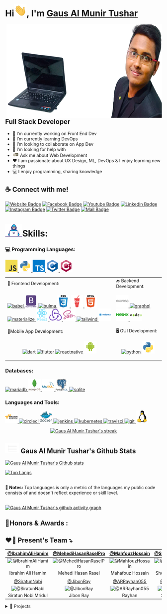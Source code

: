 <h1> Hi<img alt="Hi" src="https://raw.githubusercontent.com/GausAlMunirTushar/GausAlMunirTushar/main/Hi.gif" width="40">, I'm <a href="https://gausalmunirtushar.com">Gaus Al Munir Tushar</a> </h1>
<img src="https://raw.githubusercontent.com/GausAlMunirTushar/GausAlMunirTushar/main/github-banner-old2-removebg.png" width="500" height="300" title="Gaus Al Munir Tushar" alt="Gaus Al Munir Tushar" align="right">
<h2>Full Stack Developer</h2>

- 🔭 I’m currently working on Front End Dev
- 🌱 I’m currently learning DevOps
- 👯 I’m looking to collaborate on App Dev
- 🤔 I’m looking for help with 
- <img alt="Hi" src="https://raw.githubusercontent.com/GausAlMunirTushar/GausAlMunirTushar/main/message.gif" width="20"> Ask me about Web Development
- ❤️ I am passionate about UX Design, ML, DevOps & I enjoy learning new things  
- 💻 I enjoy programming, sharing knowledge
## :coffee: Connect with me! <br>
[![Website Badge](https://img.shields.io/badge/WebSite-000000?style=for-the-badge&logo=WebStorm&logoColor=white)](https://gausalmunirtushar.com/) 
[![Facebook Badge](https://img.shields.io/badge/Facebook-1877F2?style=for-the-badge&logo=facebook&logoColor=white)](https://facebook.com/GausAlMunirTusharPro) 
[![Youtube Badge](https://img.shields.io/badge/YouTube-FF0000?style=for-the-badge&logo=youtube&logoColor=white)](https://youtube.com/GausAlMunirTushar) 
[![Linkedin Badge](https://img.shields.io/badge/LinkedIn-0077B5?style=for-the-badge&logo=linkedin&logoColor=white)](https://www.linkedin.com/in/gausalmunirtushar) 
[![Instagram Badge](https://img.shields.io/badge/Instagram-E4405F?style=for-the-badge&logo=instagram&logoColor=white)](https://instagram.com/GausAlMunirTushar)
[![Twitter Badge](https://img.shields.io/badge/Twitter-1DA1F2?style=for-the-badge&logo=twitter&logoColor=white)](https://twitter.com/GausAlMunirTushar)
[![Mail Badge](https://img.shields.io/badge/Gmail-D14836?style=for-the-badge&logo=gmail&logoColor=white)](mailto:gausalmunirtushar@gmail.com)


# <img alt="GIF" src="https://raw.githubusercontent.com/GausAlMunirTushar/GausAlMunirTushar/main/Developer.gif" width="55"/>Skills:

### 💻 Programming Languages:
    
<p align="left">
 <a href="https://developer.mozilla.org/en-US/docs/Web/JavaScript" target="_blank"> <img src="https://raw.githubusercontent.com/devicons/devicon/master/icons/javascript/javascript-original.svg" alt="javascript" width="40" height="40"/> </a>
  <a href="https://www.python.org" target="_blank"> <img src="https://raw.githubusercontent.com/devicons/devicon/master/icons/python/python-original.svg" alt="python" width="40" height="40"/> </a>
  <a href="https://www.typescriptlang.org/" target="_blank"> <img src="https://raw.githubusercontent.com/devicons/devicon/master/icons/typescript/typescript-original.svg" alt="typescript" width="40" height="40"/> </a>
 <a href="https://www.cprogramming.com/" target="_blank"> <img src="https://raw.githubusercontent.com/devicons/devicon/master/icons/c/c-original.svg" alt="c" width="40" height="40"/> </a> 
 <a href="https://www.w3schools.com/cpp/" target="_blank"> <img src="https://raw.githubusercontent.com/devicons/devicon/master/icons/cplusplus/cplusplus-original.svg" alt="cplusplus" width="40" height="40"/> </a> 
 </p>
<table align="center">
   <tr>
    <td>🚶 Frontend Development: </td> 
    <td>🔙 Backend Development: </td>
   </tr>
  <tr>
    <td>
     <p align="left"> <a href="https://babeljs.io/" target="_blank"> <img src="https://www.vectorlogo.zone/logos/babeljs/babeljs-icon.svg" alt="babel" width="40" height="40"/> </a> <a href="https://getbootstrap.com" target="_blank"> <img src="https://raw.githubusercontent.com/devicons/devicon/master/icons/bootstrap/bootstrap-plain-wordmark.svg" alt="bootstrap" width="40" height="40"/> </a> <a href="https://bulma.io/" target="_blank"> <img src="https://raw.githubusercontent.com/gilbarbara/logos/804dc257b59e144eaca5bc6ffd16949752c6f789/logos/bulma.svg" alt="bulma" width="40" height="40"/> </a> <a href="https://www.w3schools.com/css/" target="_blank"> <img src="https://raw.githubusercontent.com/devicons/devicon/master/icons/css3/css3-original-wordmark.svg" alt="css3" width="40" height="40"/> </a> <a href="https://gulpjs.com" target="_blank"> <img src="https://raw.githubusercontent.com/devicons/devicon/master/icons/gulp/gulp-plain.svg" alt="gulp" width="40" height="40"/> </a> <a href="https://www.w3.org/html/" target="_blank"> <img src="https://raw.githubusercontent.com/devicons/devicon/master/icons/html5/html5-original-wordmark.svg" alt="html5" width="40" height="40"/> </a> <a href="https://materializecss.com/" target="_blank"> <img src="https://raw.githubusercontent.com/prplx/svg-logos/5585531d45d294869c4eaab4d7cf2e9c167710a9/svg/materialize.svg" alt="materialize" width="40" height="40"/> </a> <a href="https://reactjs.org/" target="_blank"> <img src="https://raw.githubusercontent.com/devicons/devicon/master/icons/react/react-original-wordmark.svg" alt="react" width="40" height="40"/> </a> <a href="https://redux.js.org" target="_blank"> <img src="https://raw.githubusercontent.com/devicons/devicon/master/icons/redux/redux-original.svg" alt="redux" width="40" height="40"/> </a> <a href="https://sass-lang.com" target="_blank"> <img src="https://raw.githubusercontent.com/devicons/devicon/master/icons/sass/sass-original.svg" alt="sass" width="40" height="40"/> </a> <a href="https://tailwindcss.com/" target="_blank"> <img src="https://www.vectorlogo.zone/logos/tailwindcss/tailwindcss-icon.svg" alt="tailwind" width="40" height="40"/> </a> <a href="https://webpack.js.org" target="_blank"> <img src="https://raw.githubusercontent.com/devicons/devicon/d00d0969292a6569d45b06d3f350f463a0107b0d/icons/webpack/webpack-original-wordmark.svg" alt="webpack" width="40" height="40"/> </a> </p>
   </td>
      <td>
          <p align="left"> <a href="https://expressjs.com" target="_blank"> <img src="https://raw.githubusercontent.com/devicons/devicon/master/icons/express/express-original-wordmark.svg" alt="express" width="40" height="40"/> </a> <a href="https://graphql.org" target="_blank"> <img src="https://www.vectorlogo.zone/logos/graphql/graphql-icon.svg" alt="graphql" width="40" height="40"/> </a> <a href="https://www.nginx.com" target="_blank"> <img src="https://raw.githubusercontent.com/devicons/devicon/master/icons/nginx/nginx-original.svg" alt="nginx" width="40" height="40"/> </a> <a href="https://nodejs.org" target="_blank"> <img src="https://raw.githubusercontent.com/devicons/devicon/master/icons/nodejs/nodejs-original-wordmark.svg" alt="nodejs" width="40" height="40"/> </a> </p>
      </td>
   </tr>
   <tr>
        <td>
          📱Mobile App Development:
        </td>
        <td>
        🖥️ GUI Development:
        </td>
   </tr>
  <tr>
    <td>
            <p align="center"> <a href="https://dart.dev" target="_blank"> <img src="https://www.vectorlogo.zone/logos/dartlang/dartlang-icon.svg" alt="dart" width="40"                        height="40"/> </a> <a href="https://flutter.dev" target="_blank"> <img src="https://www.vectorlogo.zone/logos/flutterio/flutterio-icon.svg" alt="flutter"                       width="40" height="40"/> </a> <a href="https://reactnative.dev/" target="_blank"> <img src="https://reactnative.dev/img/header_logo.svg" alt="reactnative"                       width="40" height="40"/> </a> <a href="https://developer.android.com" target="_blank">     
              <img src="https://raw.githubusercontent.com/devicons/devicon/master/icons/android/android-original-wordmark.svg" alt="android" width="40" height="40"/> </a> 
         </p>
    </td>
    <td>
          <p align="center">
            <a href="https://www.electronjs.org" target="_blank"> <img src="https://avatars.githubusercontent.com/u/13409222?s=200&v=4" alt="python" width="40" height="40"/>               </a>
            <a href="https://www.python.org" target="_blank"> <img src="https://raw.githubusercontent.com/devicons/devicon/master/icons/python/python-original.svg" alt="python"             width="40" height="40"/> </a>
        </p>
    </td>
 </tr>
 
  
 </table>
 


### Databases:
 <p align="left">
 <a href="https://mariadb.org/" target="_blank"> <img src="https://www.vectorlogo.zone/logos/mariadb/mariadb-icon.svg" alt="mariadb" width="40" height="40"/> </a> <a href="https://www.mongodb.com/" target="_blank"> <img src="https://raw.githubusercontent.com/devicons/devicon/master/icons/mongodb/mongodb-original-wordmark.svg" alt="mongodb" width="40" height="40"/> </a> <a href="https://www.mysql.com/" target="_blank"> <img src="https://raw.githubusercontent.com/devicons/devicon/master/icons/mysql/mysql-original-wordmark.svg" alt="mysql" width="40" height="40"/> </a> <a href="https://www.postgresql.org" target="_blank"> <img src="https://raw.githubusercontent.com/devicons/devicon/master/icons/postgresql/postgresql-original-wordmark.svg" alt="postgresql" width="40" height="40"/> </a> <a href="https://www.sqlite.org/" target="_blank"> <img src="https://www.vectorlogo.zone/logos/sqlite/sqlite-icon.svg" alt="sqlite" width="40" height="40"/> </a>  </p>
 
<h3 align="left">Languages and Tools:</h3>
<p align="left"> <a href="https://aws.amazon.com" target="_blank"> <img src="https://raw.githubusercontent.com/devicons/devicon/master/icons/amazonwebservices/amazonwebservices-original-wordmark.svg" alt="aws" width="40" height="40"/> </a> <a href="https://circleci.com" target="_blank"> <img src="https://www.vectorlogo.zone/logos/circleci/circleci-icon.svg" alt="circleci" width="40" height="40"/> </a> <a href="https://www.docker.com/" target="_blank"> <img src="https://raw.githubusercontent.com/devicons/devicon/master/icons/docker/docker-original-wordmark.svg" alt="docker" width="40" height="40"/> </a> <a href="https://www.jenkins.io" target="_blank"> <img src="https://www.vectorlogo.zone/logos/jenkins/jenkins-icon.svg" alt="jenkins" width="40" height="40"/> </a> <a href="https://kubernetes.io" target="_blank"> <img src="https://www.vectorlogo.zone/logos/kubernetes/kubernetes-icon.svg" alt="kubernetes" width="40" height="40"/> </a> <a href="https://travis-ci.org" target="_blank"> <img src="https://www.vectorlogo.zone/logos/travis-ci/travis-ci-icon.svg" alt="travisci" width="40" height="40"/> </a>  <a href="https://git-scm.com/" target="_blank" rel="noreferrer"> <img src="https://www.vectorlogo.zone/logos/git-scm/git-scm-icon.svg" alt="git" width="40" height="40"/> </a> <a href="https://www.linux.org/" target="_blank" rel="noreferrer"> <img src="https://raw.githubusercontent.com/devicons/devicon/master/icons/linux/linux-original.svg" alt="linux" width="40" height="40"/> </a> </p>
 
<p align="center">
    <a href="https://github.com/GausAlMunirTushar/github-readme-streak-stats">
        <img title="🔥 Get streak stats for your profile at git.io/streak-stats" alt="Gaus Al Munir Tushar's streak" src="https://github-readme-streak-stats.herokuapp.com/?user=GausAlMunirTushar&theme=black-ice&hide_border=true&stroke=0000&background=060A0CD0"/>
    </a>
</p>

## <img src="https://raw.githubusercontent.com/GausAlMunirTushar/GausAlMunirTushar/main/chart.gif" width="45"> Gaus Al Munir Tushar's Github Stats 

[![Gaus Al Munir Tushar's Github stats](https://github-readme-stats.vercel.app/api?username=GausAlMunirTushar&theme=react&show_icons=true&hide=prs&hide_border=true&bg_color=0D1117)](https://github.com/GausAlMunirTushar/github-readme-stats)

[![Top Langs](https://github-readme-stats.vercel.app/api/top-langs/?username=GausAlMunirTushar&layout=compact&theme=react&color=5BCDEC&hide_border=true&bg_color=0D1117)](https://github.com/GausAlMunirTushar/github-readme-stats)


 <br/>
  <b>📓 Notes:</b> Top languages is only a metric of the languages my public code consists of and doesn't reflect experience or skill level.
<br/>
<br/>


[![Gaus Al Munir Tushar's github activity graph](https://activity-graph.herokuapp.com/graph?username=GausAlMunirTushar&theme=react-dark&hide_border=true)](https://github.com/GausAlMunirTushar/github-readme-activity-graph)

## 🏅Honors & Awards :

## ❤️‍🔥 Present's Team ⤵️

[@IbrahimAliHamim](https://github.com/IbrahimAliHamim) | [@MehediHasanRaselPro](https://github.com/MehediHasanRaselPro) | [@MahfouzHossain](https://github.com/MahfouzHossain) | [@ShobujKumarAditto](https://github.com/Shobujkumaraditto) 
|   :----:   |    :----:   |     :----:   |      :----:   |
 ![@IbrahimAliHamim](https://avatars.githubusercontent.com/u/87495140?v=4) | ![@MehediHasanRaselPro](https://avatars.githubusercontent.com/u/87492817?v=4) | ![@MahfouzHossain](https://avatars.githubusercontent.com/u/87492349?v=4) | ![@ShobujKumarAditto](https://avatars.githubusercontent.com/u/87502706?v=4) 
| Ibrahim Ali Hamim | Mehedi Hasan Rasel | Mahafouz Hossain | Shobuj Kumar Addito |
|     |      |      |      |
 [@SiratunNabi](https://github.com/SiratunNabi) | [@JibonRay](https://github.com/JibonRay) | [@ARRayhan055](https://github.com/ARRayhan055) | [@ShafiAlMamun](https://github.com/ShafiaAlMamun)
![@SiratunNabi](https://avatars.githubusercontent.com/u/87613118?v=4) | ![@JibonRay](https://avatars.githubusercontent.com/u/87613070?v=4) | ![@ARRayhan055](https://avatars.githubusercontent.com/u/87581362?v=4) | ![@ShafiAlMamun](https://avatars.githubusercontent.com/u/88663793?v=4)
|Siratun Nobi Mridul | Jibon Ray | Rayhan | Shafi Al Mamun | 



<details>
 <summary> 🚀 Projects </summary>
 
    
 </details>
